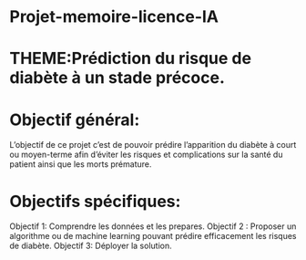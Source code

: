 # Projet-memoire-licence-IA
# THEME:Prédiction du risque de diabète à un stade précoce.

# Objectif général:  
L’objectif de ce projet c’est de pouvoir prédire l’apparition du diabète à court ou moyen-terme 
afin d’éviter les risques et complications sur la santé du patient ainsi que les morts prémature. 

# Objectifs spécifiques:
Objectif 1: Comprendre les données et les prepares.
Objectif 2 : Proposer un algorithme ou de machine learning pouvant prédire efficacement les risques de diabète.
Objectif 3: Déployer la solution.



